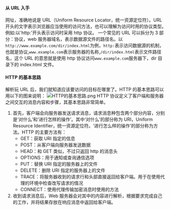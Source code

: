 #### 从 URL 入手

网址，准确地说是 URL（Uniform Resource Locator，统一资源定位符）。URL 开头的文字表示浏览器应当使用的访问方法，也可以理解为访问时用的协议类型。例如:以'http:'开头表示访问时采用 http 协议。
一个常见的 URL 可以拆分为 3 部分：协议，web 服务器域名，表示数据源文件的路径名。以`http://www.example.com/dir/index.html`为例，`http:`表示访问数据源的机制，也就是协议,`www.example.com`表示服务器的名称,`/dir/index.html`表示文件路径名，这个 URL 的意思就是使用 http 协议访问`www.example.com`服务器下，dir 目录下的 index.html 文件。

#### HTTP 的基本思路

解析玩 URL 后，我们就知道应该要访问的目标在哪里了。HTTP 的基本思路可以用以下的图来说明：
![HTTP的基本思路.png](https://upload-images.jianshu.io/upload_images/13613564-83c027a9e824977b.png?imageMogr2/auto-orient/strip%7CimageView2/2/w/1240)
HTTP 协议定义了客户端和服务器之间交互的消息内容和步骤，其基本思路非常简单。

1. 首先，客户端会向服务器发送请求消息，请求消息种包含两个部分内容，分别是‘对什么’和‘进行怎样的操作’。其中‘对什么’的部分称为 URI，Uniform Resource Identifier，统一资源定位符。‘进行怎么样的操作’的部分称为方法。HTTP 的主要方法有：
   - GET：获取 URI 指定的信息
   - POST：从客户端向服务器发送数据
   - HEAD：和 GET 类似，不过只返回 http 的消息头
   - OPTIONS：用于通知或查询通信选项
   - PUT：替换 URI 指定的服务器上的文件
   - DELETE：删除 URI 指定的服务器上的文件
   - TRACE：将服务器收到的请求行和头部直接返回给客户端。用于在使用代理的环境中检查改写请求的情况
   - CONNECT：使用代理传输加密消息时使用的方法
2. 收到请求消息后，Web 服务器会对其中的内容进行解析，根据要求完成自己的工作，并将结果存放在响应消息中返回给客户端。
